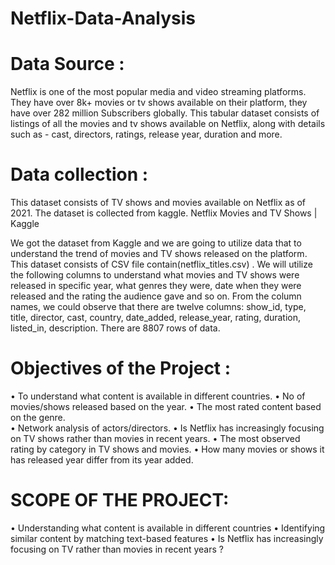 # Netflix-Data-Analysis
# Data Source  :

Netflix is one of the most popular media and video streaming platforms. They have over 8k+ movies or tv shows available on their platform, they have over 282 million Subscribers globally. This tabular dataset consists of listings of all the movies and tv shows available on Netflix, along with details such as - cast, directors, ratings, release year, duration and more.

# Data collection : 

This dataset consists of TV shows and movies available on Netflix as of 2021. The dataset is collected from kaggle.
Netflix Movies and TV Shows | Kaggle

We got the dataset from Kaggle and we are going to utilize data that to understand the trend of movies and TV shows released on the platform.
This dataset consists of CSV file contain(netflix_titles.csv) . We will utilize the following columns to understand what movies and TV shows were released in specific year, what genres they were, date when they were released and the rating the audience gave and so on.
From the column names, we could observe that there are twelve columns: show_id, type, title, director,
cast, country, date_added, release_year, rating, duration, listed_in, description.
There are  8807 rows of data.
 
# Objectives of the Project :

• To understand what content is available in different countries. 
• No of movies/shows released based on the year. 
• The most rated content based on the genre.  
• Network analysis of actors/directors. 
• Is Netflix has increasingly focusing on TV shows rather than movies in recent years. 
• The most observed rating by category in TV shows and movies. 
• How many movies or shows it has released year differ from its year added.

# SCOPE OF THE PROJECT: 
• Understanding what content is available in different countries 
• Identifying similar content by matching text-based features 
• Is Netflix has increasingly focusing on TV rather than movies in recent years ?
